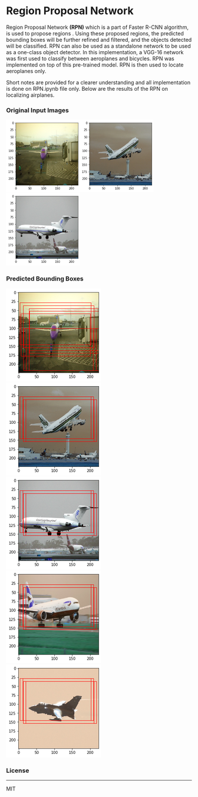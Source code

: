 ﻿# Region Proposal Network 

Region Proposal Network **(RPN)** which is a part of Faster R-CNN algorithm, is used to propose regions . Using these proposed regions, the predicted bounding boxes will be further refined and filtered, and the objects detected will be classified. RPN can also be used as a standalone network to be used as a one-class object detector. In this implementation, a VGG-16 network was first used to classify between aeroplanes and bicycles. RPN was implemented on top of this pre-trained model. RPN is then used to locate aeroplanes only. 

Short notes are provided for a clearer understanding and all implementation is done on RPN.ipynb file only. Below are the results of the RPN on localizing airplanes.

### Original Input Images 
<img src="readme_images/1.png" width="200"/><img src="readme_images/3.png" width="200"/><img src="readme_images/5.png" width="200"/>


### Predicted Bounding Boxes
![](/readme_images/2.png)
![](/readme_images/4.png)
![](/readme_images/6.png)
![](/readme_images/8.png)
![](/readme_images/10.png)

### License
_________
 MIT
